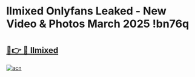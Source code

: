 # llmixed Onlyfans Leaked - New Video & Photos March 2025 !bn76q

# <h2><a href="https://lstesy.iuczelnia.edu.pl?title=llmixed&ref=bn76q">🔗👉 🔴 llmixed</a></h2>

[![acn](https://github.com/user-attachments/assets/0f9c940e-d8b0-45ae-aac7-cd30a18b3e1c)](https://lstesy.iuczelnia.edu.pl?title=llmixed&ref=bn76q)

